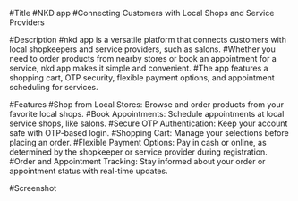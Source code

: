 #Title
  #NKD app
  #Connecting Customers with Local Shops and Service Providers

#Description
  #nkd app is a versatile platform that connects customers with local shopkeepers and service providers, such as salons. 
  #Whether you need to order products from nearby stores or book an appointment for a service, nkd app makes it simple and convenient. 
  #The app features a shopping cart, OTP security, flexible payment options, and appointment scheduling for services.

#Features
  #Shop from Local Stores: Browse and order products from your favorite local shops.
  #Book Appointments: Schedule appointments at local service shops, like salons.
  #Secure OTP Authentication: Keep your account safe with OTP-based login.
  #Shopping Cart: Manage your selections before placing an order.
  #Flexible Payment Options: Pay in cash or online, as determined by the shopkeeper or service provider during registration.
  #Order and Appointment Tracking: Stay informed about your order or appointment status with real-time updates.
  
#Screenshot
 
